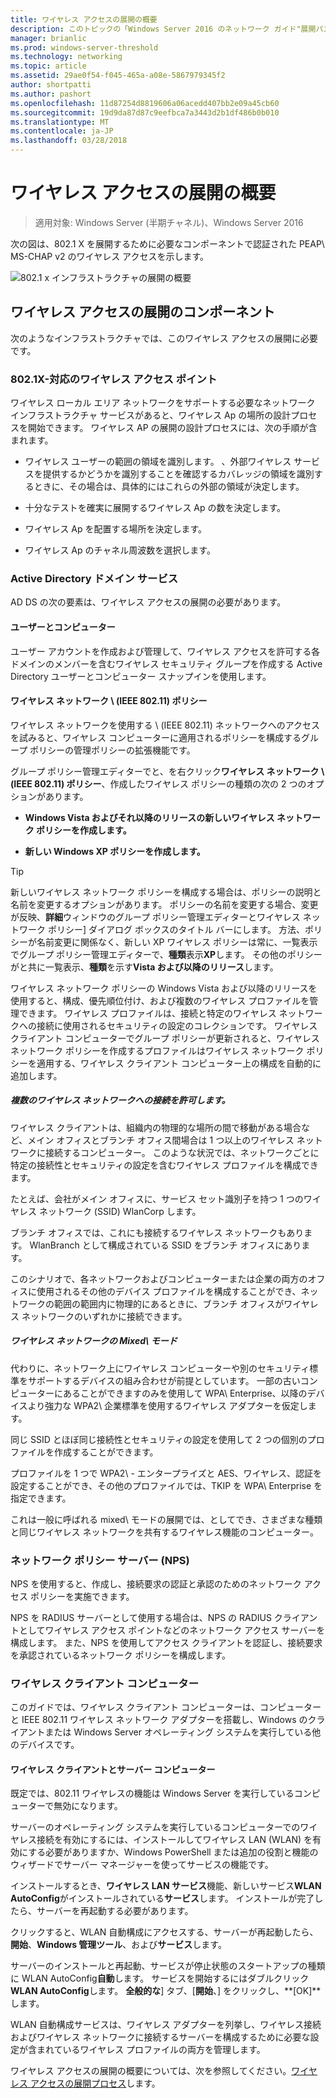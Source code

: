 ```yaml
---
title: ワイヤレス アクセスの展開の概要
description: このトピックの「Windows Server 2016 のネットワーク ガイド"展開パスワード ベース 802.1 X 認証済みワイヤレス アクセス"の一部であります。
manager: brianlic
ms.prod: windows-server-threshold
ms.technology: networking
ms.topic: article
ms.assetid: 29ae0f54-f045-465a-a08e-5867979345f2
author: shortpatti
ms.author: pashort
ms.openlocfilehash: 11d87254d8819606a06acedd407bb2e09a45cb60
ms.sourcegitcommit: 19d9da87d87c9eefbca7a3443d2b1df486b0b010
ms.translationtype: MT
ms.contentlocale: ja-JP
ms.lasthandoff: 03/28/2018
---
```

# <a name="wireless-access-deployment-overview"></a>ワイヤレス アクセスの展開の概要

>適用対象: Windows Server (半期チャネル)、Windows Server 2016

次の図は、802.1 X を展開するために必要なコンポーネントで認証された PEAP\ MS\-CHAP v2 のワイヤレス アクセスを示します。  

![802.1 x インフラストラクチャの展開の概要](../../../media/8021X-Deploy-Overview/8021X-Deploy-Overview.jpg)

## <a name="wireless-access-deployment-components"></a>ワイヤレス アクセスの展開のコンポーネント
次のようなインフラストラクチャでは、このワイヤレス アクセスの展開に必要です。

### <a name="8021x-capable-wireless-access-points"></a>802.1X\-対応のワイヤレス アクセス ポイント
ワイヤレス ローカル エリア ネットワークをサポートする必要なネットワーク インフラストラクチャ サービスがあると、ワイヤレス Ap の場所の設計プロセスを開始できます。 ワイヤレス AP の展開の設計プロセスには、次の手順が含まれます。

- ワイヤレス ユーザーの範囲の領域を識別します。 、外部ワイヤレス サービスを提供するかどうかを識別することを確認するカバレッジの領域を識別するときに、その場合は、具体的にはこれらの外部の領域が決定します。

- 十分なテストを確実に展開するワイヤレス Ap の数を決定します。

- ワイヤレス Ap を配置する場所を決定します。

- ワイヤレス Ap のチャネル周波数を選択します。

### <a name="active-directory-domain-services"></a>Active Directory ドメイン サービス
AD DS の次の要素は、ワイヤレス アクセスの展開の必要があります。

#### <a name="users-and-computers"></a>ユーザーとコンピューター

ユーザー アカウントを作成および管理して、ワイヤレス アクセスを許可する各ドメインのメンバーを含むワイヤレス セキュリティ グループを作成する Active Directory ユーザーとコンピューター スナップインを使用します。

#### <a name="wireless-network-ieee-80211-policies"></a>ワイヤレス ネットワーク \ (IEEE 802.11\) ポリシー

ワイヤレス ネットワークを使用する \ (IEEE 802.11\) ネットワークへのアクセスを試みると、ワイヤレス コンピューターに適用されるポリシーを構成するグループ ポリシーの管理ポリシーの拡張機能です。

グループ ポリシー管理エディターでと、を右クリック**ワイヤレス ネットワーク \ (IEEE 802.11\) ポリシー**、作成したワイヤレス ポリシーの種類の次の 2 つのオプションがあります。

- **Windows Vista およびそれ以降のリリースの新しいワイヤレス ネットワーク ポリシーを作成します。**

- **新しい Windows XP ポリシーを作成します。**

>[!TIP]
>新しいワイヤレス ネットワーク ポリシーを構成する場合は、ポリシーの説明と名前を変更するオプションがあります。 ポリシーの名前を変更する場合、変更が反映、**詳細**ウィンドウのグループ ポリシー管理エディターとワイヤレス ネットワーク ポリシー] ダイアログ ボックスのタイトル バーにします。 方法、ポリシーが名前変更に関係なく、新しい XP ワイヤレス ポリシーは常に、一覧表示でグループ ポリシー管理エディターで、**種類**表示**XP**します。 その他のポリシーがと共に一覧表示、**種類**を示す**Vista および以降のリリース**します。  

ワイヤレス ネットワーク ポリシーの Windows Vista および以降のリリースを使用すると、構成、優先順位付け、および複数のワイヤレス プロファイルを管理できます。 ワイヤレス プロファイルは、接続と特定のワイヤレス ネットワークへの接続に使用されるセキュリティの設定のコレクションです。 ワイヤレス クライアント コンピューターでグループ ポリシーが更新されると、ワイヤレス ネットワーク ポリシーを作成するプロファイルはワイヤレス ネットワーク ポリシーを適用する、ワイヤレス クライアント コンピューター上の構成を自動的に追加します。

##### <a name="allowing-connections-to-multiple-wireless-networks"></a>複数のワイヤレス ネットワークへの接続を許可します。

ワイヤレス クライアントは、組織内の物理的な場所の間で移動がある場合など、メイン オフィスとブランチ オフィス間場合は 1 つ以上のワイヤレス ネットワークに接続するコンピューター。 このような状況では、ネットワークごとに特定の接続性とセキュリティの設定を含むワイヤレス プロファイルを構成できます。

たとえば、会社がメイン オフィスに、サービス セット識別子を持つ 1 つのワイヤレス ネットワーク \(SSID\) WlanCorp します。

ブランチ オフィスでは、これにも接続するワイヤレス ネットワークもあります。 WlanBranch として構成されている SSID をブランチ オフィスにあります。

このシナリオで、各ネットワークおよびコンピューターまたは企業の両方のオフィスに使用されるその他のデバイス プロファイルを構成することができ、ネットワークの範囲の範囲内に物理的にあるときに、ブランチ オフィスがワイヤレス ネットワークのいずれかに接続できます。

##### <a name="mixed-mode-wireless-networks"></a>ワイヤレス ネットワークの Mixed\ モード

代わりに、ネットワーク上にワイヤレス コンピューターや別のセキュリティ標準をサポートするデバイスの組み合わせが前提としています。 一部の古いコンピューターにあることができますのみを使用して WPA\ Enterprise、以降のデバイスより強力な WPA2\ 企業標準を使用するワイヤレス アダプターを仮定します。

同じ SSID とほぼ同じ接続性とセキュリティの設定を使用して 2 つの個別のプロファイルを作成することができます。

プロファイルを 1 つで WPA2\ - エンタープライズと AES、ワイヤレス、認証を設定することができ、その他のプロファイルでは、TKIP を WPA\ Enterprise を指定できます。

これは一般に呼ばれる mixed\ モードの展開では、としてでき、さまざまな種類と同じワイヤレス ネットワークを共有するワイヤレス機能のコンピューター。

### <a name="network-policy-server-nps"></a>ネットワーク ポリシー サーバー \(NPS\)
NPS を使用すると、作成し、接続要求の認証と承認のためのネットワーク アクセス ポリシーを実施できます。

NPS を RADIUS サーバーとして使用する場合は、NPS の RADIUS クライアントとしてワイヤレス アクセス ポイントなどのネットワーク アクセス サーバーを構成します。 また、NPS を使用してアクセス クライアントを認証し、接続要求を承認されているネットワーク ポリシーを構成します。  

### <a name="wireless-client-computers"></a>ワイヤレス クライアント コンピューター
このガイドでは、ワイヤレス クライアント コンピューターは、コンピューターと IEEE 802.11 ワイヤレス ネットワーク アダプターを搭載し、Windows のクライアントまたは Windows Server オペレーティング システムを実行している他のデバイスです。

#### <a name="server-computers-as-wireless-clients"></a>ワイヤレス クライアントとサーバー コンピューター

既定では、802.11 ワイヤレスの機能は Windows Server を実行しているコンピューターで無効になります。

サーバーのオペレーティング システムを実行しているコンピューターでのワイヤレス接続を有効にするには、インストールしてワイヤレス LAN \(WLAN\) を有効にする必要がありますか、Windows PowerShell または追加の役割と機能のウィザードでサーバー マネージャーを使ってサービスの機能です。

インストールするとき、**ワイヤレス LAN サービス**機能、新しいサービス**WLAN AutoConfig**がインストールされている**サービス**します。 インストールが完了したら、サーバーを再起動する必要があります。

クリックすると、WLAN 自動構成にアクセスする、サーバーが再起動したら、**開始**、**Windows 管理ツール**、および**サービス**します。

サーバーのインストールと再起動、サービスが停止状態のスタートアップの種類に WLAN AutoConfig**自動**します。 サービスを開始するにはダブルクリック**WLAN AutoConfig**します。 **全般的な**] タブ、[**開始**、] をクリックし、**[OK]**します。

WLAN 自動構成サービスは、ワイヤレス アダプターを列挙し、ワイヤレス接続およびワイヤレス ネットワークに接続するサーバーを構成するために必要な設定が含まれているワイヤレス プロファイルの両方を管理します。

ワイヤレス アクセスの展開の概要については、次を参照してください。[ワイヤレス アクセスの展開プロセス](c-wireless-access-deploy-process.md)します。
